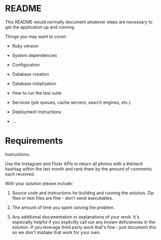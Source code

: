 # README

This README would normally document whatever steps are necessary to get the
application up and running.

Things you may want to cover:

* Ruby version

* System dependencies

* Configuration

* Database creation

* Database initialization

* How to run the test suite

* Services (job queues, cache servers, search engines, etc.)

* Deployment instructions

* ...

# Requirements

Instructions:

Use the Instagram and Flickr APIs to return all photos with a #dctech hashtag within the last month and rank them by the amount of comments each received.

With your solution please include:

1) Source code and instructions for building and running the solution.  Zip files or text files are fine - don't send executables.

2) The amount of time you spent solving the problem.

3) Any additional documentation or explanations of your work.  It's especially helpful if you explicitly call out any known deficiencies in the solution.  If you leverage third party work that's fine - just document this so we don't mistake that work for your own.
